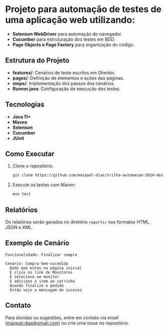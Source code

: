 
# Projeto para automação de testes de uma aplicação web utilizando:
- **Selenium WebDriver** para automação do navegador.
- **Cucumber** para estruturação dos testes em BDD.
- **Page Objects e Page Factory** para organização do código.

## Estrutura do Projeto

- **features/**: Cenários de teste escritos em Gherkin.
- **pages/**: Definição de elementos e ações das páginas.
- **steps/**: Implementação dos passos dos cenários.
- **Runner.java**: Configuração de execução dos testes.

## Tecnologias

- **Java 11+**
- **Maven**
- **Selenium**
- **Cucumber**
- **JUnit**

## Como Executar

1. Clone o repositório:
   ```bash
   git clone https://github.com/maiquel-dias/trilha-automacao-2024-desafio-final.git
   ```
2. Execute os testes com Maven:
   ```bash
   mvn test
   ```

## Relatórios

Os relatórios serão gerados no diretório `reports/` nos formatos HTML, JSON e XML.

## Exemplo de Cenário

```gherkin
Funcionalidade: Finalizar compra

Cenário: Compra bem-sucedida
  Dado que estou na página inicial
  E clico no link de Monitores
  E seleciono um monitor
  E adiciono o item ao carrinho
  Quando finalizo o pedido
  Então vejo a mensagem de sucesso
```

## Contato

Para dúvidas ou sugestões, entre em contato via email (maiquel.dias@gmail.com) ou crie uma issue no repositório.
